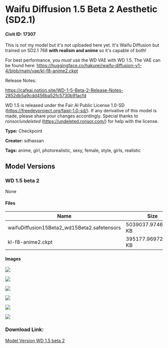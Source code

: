 # Waifu Diffusion 1.5 Beta 2 Aesthetic (SD2.1)

#### Civit ID: 17307

<p>This is not my model but it's not uploaded here yet. It's Waifu Diffusion but trained on SD2.1 768 <strong>with realism and anime </strong>so it's capable of both!</p><p>For best performance, you <em>must</em> use the WD VAE with WD 1.5. The VAE can be found here: <a target="_blank" rel="ugc" href="https://huggingface.co/hakurei/waifu-diffusion-v1-4/blob/main/vae/kl-f8-anime2.ckpt">https://huggingface.co/hakurei/waifu-diffusion-v1-4/blob/main/vae/kl-f8-anime2.ckpt</a></p><p>Release Notes:</p><p><a target="_blank" rel="ugc" href="https://cafeai.notion.site/WD-1-5-Beta-2-Release-Notes-2852db5a9cdd456ba52fc5730b91acfd">https://cafeai.notion.site/WD-1-5-Beta-2-Release-Notes-2852db5a9cdd456ba52fc5730b91acfd</a></p><p></p><p>WD 1.5 is released under the Fair AI Public License 1.0-SD<a target="_blank" rel="ugc" href="https://freedevproject.org/faipl-1.0-sd/"> </a>(<a target="_blank" rel="ugc" href="https://freedevproject.org/faipl-1.0-sd/">https://freedevproject.org/faipl-1.0-sd/</a>). If any derivative of this model is made, please share your changes accordingly. Special thanks to <em>ronsor/undeleted</em> (<a target="_blank" rel="ugc" href="https://undeleted.ronsor.com/">https://undeleted.ronsor.com/</a>) for help with the license.</p>

**Type:** Checkpoint

**Creator:** sdhassan

**Tags:** anime, girl, photorealistic, sexy, female, style, girls, realistic

## Model Versions

### WD 1.5 beta 2

None

#### Files

| Name | Size | Type | Format | Download Url | AutoV1 | AutoV2 | SHA256 | CRC32 | BLAKE3 |
| --- | --- | --- | --- | --- | --- | --- | --- | --- | --- |
| waifuDiffusion15Beta2_wd15Beta2.safetensors | 5039037.974609375 KB | Model | SafeTensor | https://civitai.com/api/download/models/20460 | 685FF1CD | 3CA00EA7CB | 3CA00EA7CB1B4D12AB25FFBE16A4C8ABB65334FFC196E641F1EA849582D7C622 | 5915EEBA | A5D885463BA8CB2664778986B5EBB9638BFC5397D18F9245458DA15469CE1A66 |
| kl-f8-anime2.ckpt | 395177.9697265625 KB | VAE | Other | https://civitai.com/api/download/models/20460?type=VAE&format=Other | 9F45927E | DF3C506E51 | DF3C506E51B7EE1D7B5A6A2BB7142D47D488743C96AA778AFB0F53A2CDC2D38D | CDC8E084 | 1C1C17EC74EB5758F1F85BADDA885C2A2B07B9F0A81B6420AC3ABF2BB06FD2C1 |

#### Images

<p><img src="https://image.civitai.com/xG1nkqKTMzGDvpLrqFT7WA/f92a1a91-91cb-4540-ea79-986ae5ecfe00/width=450/315794.jpeg" /></p>

<p><img src="https://image.civitai.com/xG1nkqKTMzGDvpLrqFT7WA/b1377d13-f400-4977-f061-3041b2e61100/width=450/315783.jpeg" /></p>

<p><img src="https://image.civitai.com/xG1nkqKTMzGDvpLrqFT7WA/cfae3c50-2533-4422-e29c-74e4de937600/width=450/315782.jpeg" /></p>

<p><img src="https://image.civitai.com/xG1nkqKTMzGDvpLrqFT7WA/4f0200cd-0299-4d54-8429-2c5013d48500/width=450/315781.jpeg" /></p>

<p><img src="https://image.civitai.com/xG1nkqKTMzGDvpLrqFT7WA/14f300ed-073e-4884-7faf-fc418aefb200/width=450/315780.jpeg" /></p>

<p><img src="https://image.civitai.com/xG1nkqKTMzGDvpLrqFT7WA/463dadb5-7fb3-42b0-8dd6-718617569000/width=450/315779.jpeg" /></p>

### Download Link:

[Model Version WD 1.5 beta 2](https://civitai.com/api/download/models/20460)

